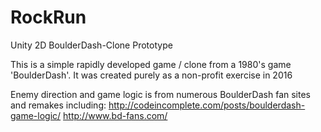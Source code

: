 # RockRun
Unity 2D BoulderDash-Clone Prototype

This is a simple rapidly developed game / clone from a 1980's game 'BoulderDash'.
It was created purely as a non-profit exercise in 2016

Enemy direction and game logic is from numerous BoulderDash fan sites and remakes including:
  http://codeincomplete.com/posts/boulderdash-game-logic/
  http://www.bd-fans.com/
